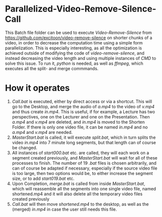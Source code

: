 # Parallelized-Video-Remove-Silence-Call

This Batch file folder can be used to execute *Video-Remove-Silence* from https://github.com/excitoon/video-remove-silence on shorter chunks of a video, in order to decrease the computation time using a simple form parallelization.
This is especially interesting, as all the optimization is achieved outside of modifying the code of *video-remove-silence*, and instead decreasing the video length and using multiple instances of *CMD* to solve this issue.
To run it, *python* is needed, as well as *ffmpeg*, which executes all the split- and merge commmands.

# How it operates
1. *Call.bat* is executed, either by direct access or via a shortcut. This will go to the Desktop, and merge the audio of *a.mp4* to the video of *v.mp4* and thus create *in.mp4*. This is useful, if for example, a Lecture has two perspectives, one on the Lecturer and one on the Presentation. Then *a.mp4* and *v.mp4* are deleted, and *in.mp4* is moved to the Shorten Folder. If there is only one video file, it can be named *in.mp4* and no *a.mp4* and *v.mp4* are needed.
2. *MasterStart.bat* is called, it will execute *split.bat*, which in turn splits the video *in.mp4* into 7 minute long segments, but that length can of course be changed.
3. All instances of *start000.bat* etc. are called, they will each work on a segment created previously, and *MasterStart.bat* will wait for all of these processes to finish. The number of 19 *.bat* files is chosen arbitrarily, and can of course be adapted if necessary, especially if the source video file is too large, then two options would be, to either increase the segment size, or to add *start019.bat* etc.
4. Upon Completion, *merge.bat* is called from inside *MasterStart.bat*, which will reassemble all the segments into one single video file, named shortened.mp4 and it will also delete all the temporary video files created previously
5. *Call.bat* will then move *shortened.mp4* to the desktop, as well as the (merged) *in.mp4* in case the user still needs this file.
